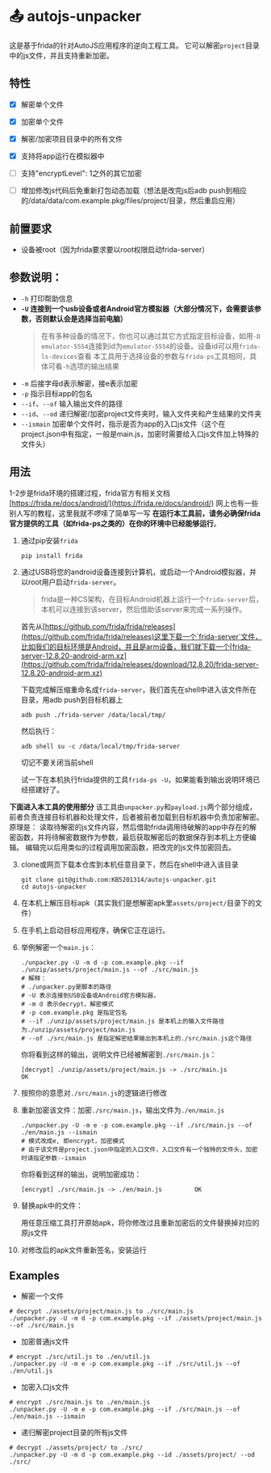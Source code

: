 # 📤 autojs-unpacker
这是基于frida的针对AutoJS应用程序的逆向工程工具。 它可以解密`project`目录中的js文件，并且支持重新加密。

## 特性
- [x] 解密单个文件
- [x] 加密单个文件
- [x] 解密/加密项目目录中的所有文件
- [x] 支持将app运行在模拟器中
- [ ] 支持"encryptLevel": 1之外的其它加密
- [ ] 增加修改js代码后免重新打包动态加载（想法是改完js后adb push到相应的/data/data/com.example.pkg/files/project/目录，然后重启应用）


## 前置要求
- 设备被root（因为frida要求要以root权限启动frida-server）

## 参数说明：
- `-h` 打印帮助信息
- **`-U` 连接到一个usb设备或者Android官方模拟器（大部分情况下，会需要该参数，否则默认会是选择当前电脑）**
   > 在有多种设备的情况下，你也可以通过其它方式指定目标设备，如用`-D emulator-5554`连接到id为`emulator-5554`的设备。设备id可以用`frida-ls-devices`查看
   > 本工具用于选择设备的参数与`frida-ps`工具相同，具体可看`-h`选项的输出结果
- `-m` 后接字母d表示解密，接e表示加密
- `-p` 指示目标app的包名
- `--if`、`--of` 输入输出文件的路径
- `--id`、`--od` 递归解密/加密project文件夹时，输入文件夹和产生结果的文件夹
- `--ismain` 加密单个文件时，指示是否为app的入口js文件（这个在project.json中有指定，一般是main.js，加密时需要给入口js文件加上特殊的文件头）


## 用法
1-2步是frida环境的搭建过程，frida官方有相关文档[https://frida.re/docs/android/](https://frida.re/docs/android/) 网上也有一些别人写的教程，这里我就不啰嗦了简单写一写
**在运行本工具前，请务必确保frida官方提供的工具（如frida-ps之类的）在你的环境中已经能够运行**。

1. 通过pip安装`frida`

   ```shell
   pip install frida
   ```

2. 通过USB将您的android设备连接到计算机，或启动一个Android模拟器，并以root用户启动`frida-server`。
    > frida是一种CS架构，在目标Android机器上运行一个`frida-server`后，本机可以连接到该server，然后借助该server来完成一系列操作。

    首先从[https://github.com/frida/frida/releases](https://github.com/frida/frida/releases)这里下载一个`frida-server`文件，比如我们的目标环境是Android，并且是arm设备，我们就下载一个[frida-server-12.8.20-android-arm.xz](https://github.com/frida/frida/releases/download/12.8.20/frida-server-12.8.20-android-arm.xz)

    下载完成解压缩重命名成`frida-server`，我们首先在shell中进入该文件所在目录，用adb push到目标机器上

    ```shell
    adb push ./frida-server /data/local/tmp/
    ```

    然后执行：

    ```shell
    adb shell su -c /data/local/tmp/frida-server
    ```

    切记不要关闭当前shell
   
    试一下在本机执行frida提供的工具`frida-ps -U`，如果能看到输出说明环境已经搭建好了。

**下面进入本工具的使用部分**
该工具由`unpacker.py`和`payload.js`两个部分组成，前者负责连接目标机器和处理文件，后者被前者加载到目标机器中负责加密解密。
原理是：
读取待解密的js文件内容，然后借助frida调用待破解的app中存在的解密函数，并将待解密数据作为参数，最后获取解密后的数据保存到本机上方便编辑。
编辑完以后用类似的过程调用加密函数，把改完的js文件加密回去。


3. clone或网页下载本仓库到本机任意目录下，然后在shell中进入该目录

   ```shell
   git clone git@github.com:KB5201314/autojs-unpacker.git
   cd autojs-unpacker
   ```

5. 在本机上解压目标apk（其实我们是想解密apk里`assets/project/`目录下的文件）

6. 在手机上启动目标应用程序，确保它正在运行。


7. 举例解密一个`main.js`：

   ```shell
   ./unpacker.py -U -m d -p com.example.pkg --if ./unzip/assets/project/main.js --of ./src/main.js
   # 解释：
   # ./unpacker.py是脚本的路径
   # -U 表示连接到USB设备或Android官方模拟器，
   # -m d 表示decrypt，解密模式
   # -p com.example.pkg 是指定包名
   # --if ./unzip/assets/project/main.js 是本机上的输入文件路径为./unzip/assets/project/main.js
   # --of ./src/main.js 是指定解密结果输出到本机上的./src/main.js这个路径
   ```

   你将看到这样的输出，说明文件已经被解密到`./src/main.js`：

   ```
   [decrypt] ./unzip/assets/project/main.js -> ./src/main.js               OK
   ```


8. 按照你的意愿对`./src/main.js`的逻辑进行修改


8. 重新加密该文件：加密`./src/main.js`，输出文件为`./en/main.js`

   ```shell
   ./unpacker.py -U -m e -p com.example.pkg --if ./src/main.js --of ./en/main.js --ismain
   # 模式改成e, 即encrypt，加密模式
   # 由于该文件是project.json中指定的入口文件，入口文件有一个独特的文件头，加密时请指定参数--ismain
   ```

   你将看到这样的输出，说明加密成功：

   ```
   [encrypt] ./src/main.js -> ./en/main.js         OK
   ```

9. 替换apk中的文件：

   用任意压缩工具打开原始apk，将你修改过且重新加密后的文件替换掉对应的原js文件

10. 对修改后的apk文件重新签名，安装运行


## Examples
- 解密一个文件
```shell
# decrypt ./assets/project/main.js to ./src/main.js
./unpacker.py -U -m d -p com.example.pkg --if ./assets/project/main.js --of ./src/main.js
```

- 加密普通js文件
```shell
# encrypt ./src/util.js to ./en/util.js
./unpacker.py -U -m e -p com.example.pkg --if ./src/util.js --of ./en/util.js
```

- 加密入口js文件
```shell
# encrypt ./src/main.js to ./en/main.js
./unpacker.py -U -m e -p com.example.pkg --if ./src/main.js --of ./en/main.js --ismain
```

- 递归解密project目录的所有js文件
```shell
# decrypt ./assets/project/ to ./src/
./unpacker.py -U -m d -p com.example.pkg --id ./assets/project/ --od ./src/
```
